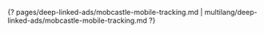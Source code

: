 {? pages/deep-linked-ads/mobcastle-mobile-tracking.md | multilang/deep-linked-ads/mobcastle-mobile-tracking.md ?}
